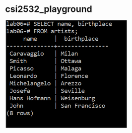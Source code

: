 # csi2532_playground

![](https://github.com/damiencs/csi2532_playground/blob/lab6/Screenshots/Ex1.PNG)
